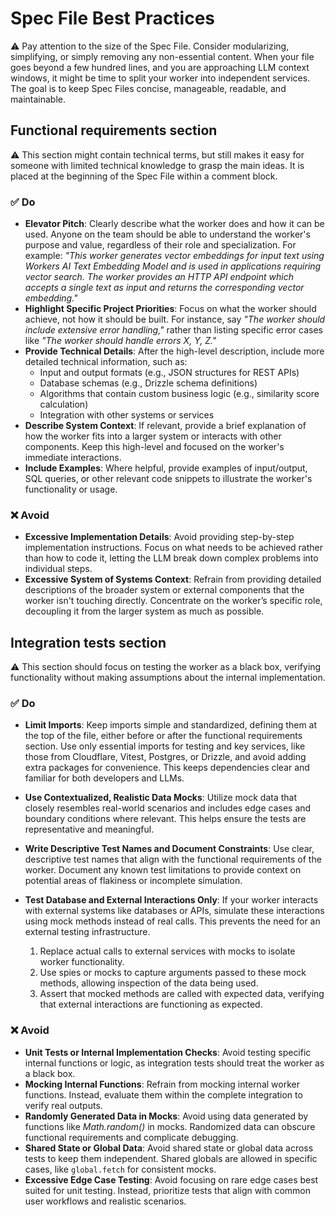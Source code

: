 # Spec File Best Practices

⚠️ Pay attention to the size of the Spec File. Consider modularizing, simplifying, or simply removing any non-essential content. When your file goes beyond a few hundred lines, and you are approaching LLM context windows, it might be time to split your worker into independent services. The goal is to keep Spec Files concise, manageable, readable, and maintainable.

## Functional requirements section

⚠️ This section might contain technical terms, but still makes it easy for someone with limited technical knowledge to grasp the main ideas. It is placed at the beginning of the Spec File within a comment block.

### ✅️ Do

- **Elevator Pitch**: Clearly describe what the worker does and how it can be used. Anyone on the team should be able to understand the worker's purpose and value, regardless of their role and specialization. For example: _"This worker generates vector embeddings for input text using Workers AI Text Embedding Model and is used in applications requiring vector search. The worker provides an HTTP API endpoint which accepts a single text as input and returns the corresponding vector embedding."_
- **Highlight Specific Project Priorities**: Focus on what the worker should achieve, not how it should be built. For instance, say _"The worker should include extensive error handling,"_ rather than listing specific error cases like _"The worker should handle errors X, Y, Z."_
- **Provide Technical Details**: After the high-level description, include more detailed technical information, such as:
  - Input and output formats (e.g., JSON structures for REST APIs)
  - Database schemas (e.g., Drizzle schema definitions)
  - Algorithms that contain custom business logic (e.g., similarity score calculation)
  - Integration with other systems or services
- **Describe System Context**: If relevant, provide a brief explanation of how the worker fits into a larger system or interacts with other components. Keep this high-level and focused on the worker's immediate interactions.
- **Include Examples**: Where helpful, provide examples of input/output, SQL queries, or other relevant code snippets to illustrate the worker's functionality or usage.

### ❌ Avoid

- **Excessive Implementation Details**: Avoid providing step-by-step implementation instructions. Focus on what needs to be achieved rather than how to code it, letting the LLM break down complex problems into individual steps.
- **Excessive System of Systems Context**: Refrain from providing detailed descriptions of the broader system or external components that the worker isn't touching directly. Concentrate on the worker’s specific role, decoupling it from the larger system as much as possible.

## Integration tests section

⚠️ This section should focus on testing the worker as a black box, verifying functionality without making assumptions about the internal implementation.

### ✅️ Do

- **Limit Imports**: Keep imports simple and standardized, defining them at the top of the file, either before or after the functional requirements section. Use only essential imports for testing and key services, like those from Cloudflare, Vitest, Postgres, or Drizzle, and avoid adding extra packages for convenience. This keeps dependencies clear and familiar for both developers and LLMs.
- **Use Contextualized, Realistic Data Mocks**: Utilize mock data that closely resembles real-world scenarios and includes edge cases and boundary conditions where relevant. This helps ensure the tests are representative and meaningful.
- **Write Descriptive Test Names and Document Constraints**: Use clear, descriptive test names that align with the functional requirements of the worker. Document any known test limitations to provide context on potential areas of flakiness or incomplete simulation.
- **Test Database and External Interactions Only**: If your worker interacts with external systems like databases or APIs, simulate these interactions using mock methods instead of real calls. This prevents the need for an external testing infrastructure.

  1. Replace actual calls to external services with mocks to isolate worker functionality.
  2. Use spies or mocks to capture arguments passed to these mock methods, allowing inspection of the data being used.
  3. Assert that mocked methods are called with expected data, verifying that external interactions are functioning as expected.

### ❌ Avoid

- **Unit Tests or Internal Implementation Checks**: Avoid testing specific internal functions or logic, as integration tests should treat the worker as a black box.
- **Mocking Internal Functions**: Refrain from mocking internal worker functions. Instead, evaluate them within the complete integration to verify real outputs.
- **Randomly Generated Data in Mocks**: Avoid using data generated by functions like _Math.random()_ in mocks. Randomized data can obscure functional requirements and complicate debugging.
- **Shared State or Global Data**: Avoid shared state or global data across tests to keep them independent. Shared globals are allowed in specific cases, like `global.fetch` for consistent mocks.
- **Excessive Edge Case Testing**: Avoid focusing on rare edge cases best suited for unit testing. Instead, prioritize tests that align with common user workflows and realistic scenarios.
